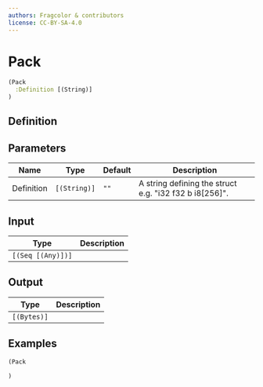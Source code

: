 ```yaml
---
authors: Fragcolor & contributors
license: CC-BY-SA-4.0
---
```



# Pack

```clojure
(Pack
  :Definition [(String)]
)
```


## Definition




## Parameters

| Name | Type | Default | Description |
|------|------|---------|-------------|
| Definition | `[(String)]` | `""` | A string defining the struct e.g. "i32 f32 b i8[256]". |


## Input

| Type | Description |
|------|-------------|
| `[(Seq [(Any)])]` |  |


## Output

| Type | Description |
|------|-------------|
| `[(Bytes)]` |  |


## Examples

```clojure
(Pack

)
```

